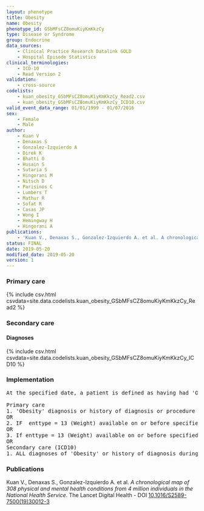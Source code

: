 ```yaml
---
layout: phenotype
title: Obesity
name: Obesity
phenotype_id: GSbMFsCZ8omuKiyKmKkzCy 
type: Disease or Syndrome
group: Endocrine
data_sources: 
    - Clinical Practice Research Datalink GOLD
    - Hospital Episode Statistics
clinical_terminologies: 
    - ICD-10
    - Read Version 2
validation: 
    - cross-source
codelists: 
    - kuan_obesity_GSbMFsCZ8omuKiyKmKkzCy_Read2.csv
    - kuan_obesity_GSbMFsCZ8omuKiyKmKkzCy_ICD10.csv
valid_event_data_range: 01/01/1999 - 01/07/2016
sex: 
    - Female
    - Male
author: 
    - Kuan V
    - Denaxas S
    - Gonzalez-Izquierdo A
    - Direk K
    - Bhatti O
    - Husain S
    - Sutaria S
    - Hingorani M
    - Nitsch D
    - Parisinos C
    - Lumbers T
    - Mathur R
    - Sofat R
    - Casas JP
    - Wong I
    - Hemingway H
    - Hingorani A
publications: 
    - 'Kuan V., Denaxas S., Gonzalez-Izquierdo A. et al. A chronological map of 308 physical and mental health conditions from 4 million individuals in the National Health Service. The Lancet Digital Health - DOI: 10.1016/S2589-7500(19)30012-3' 
status: FINAL
date: 2019-05-20
modified_date: 2019-05-20
version: 1
---
```

### Primary care 
{% include csv.html csvdata=site.data.codelists.kuan_obesity_GSbMFsCZ8omuKiyKmKkzCy_Read2 %}
### Secondary care 
#### Diagnoses 
{% include csv.html csvdata=site.data.codelists.kuan_obesity_GSbMFsCZ8omuKiyKmKkzCy_ICD10 %}
### Implementation 
<pre>At the specified date, a patient is defined as having had 'Obesity' IF they meet the criteria for any of the following on or before the specified date. The earliest date on which the individual meets any of the following criteria on or before the specified date is defined as the first event date:

Primary care
1. 'Obesity' diagnosis or history of diagnosis or procedure during a consultation 
OR
2. IF  enttype = 13 (Weight) available on or before specified date AND data3 not missing, BMI = data3. If BMI > 30, patient is defined as having had 'Obesity'.
OR
3. If enttype = 13 (Weight) available on or before specified date AND data3 missing, BMI = data1 (enttype 13) /(data2 ^2) (enttype 14 = Height). If BMI > 30, patient is defined as having had 'Obesity'. IF height not available on same eventdate as weight, use most recent height for age > 18 years.
OR
Secondary care (ICD10)
1. ALL diagnoses of 'Obesity' or history of diagnosis during a hospitalization</pre> 
 
### Publications 
Kuan V., Denaxas S., Gonzalez-Izquierdo A. et al. _A chronological map of 308 physical and mental health conditions from 4 million individuals in the National Health Service_. The Lancet Digital Health - DOI <a href='https://www.thelancet.com/journals/landig/article/PIIS2589-7500(19)30012-3/fulltext'>10.1016/S2589-7500(19)30012-3</a>